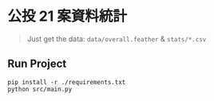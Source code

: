 # 公投 21 案資料統計
> Just get the data: `data/overall.feather` & `stats/*.csv`

## Run Project
```
pip install -r ./requirements.txt
python src/main.py
```
